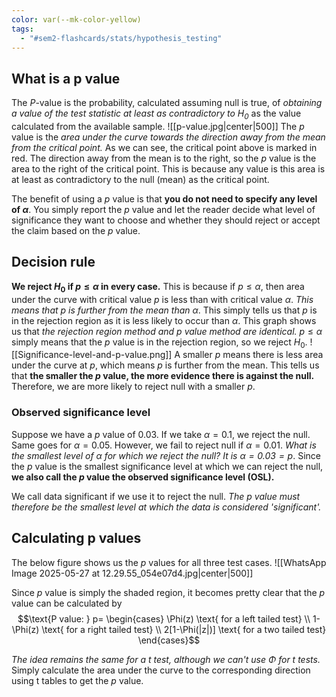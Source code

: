 ```yaml
---
color: var(--mk-color-yellow)
tags:
  - "#sem2-flashcards/stats/hypothesis_testing"
---
```


## What is a p value
The $P$-value is the probability, calculated assuming null is true, of *obtaining a value of the test statistic at least as contradictory to $H_{0}$* as the value calculated from the available sample.
![[p-value.jpg|center|500]]
The $p$ value is the *area under the curve towards the direction away from the mean from the critical point.* As we can see, the critical point above is marked in red. The direction away from the mean is to the right, so the $p$ value is the area to the right of the critical point. This is because any value is this area is at least as contradictory to the null (mean) as the critical point.

The benefit of using a $p$ value is that **you do not need to specify any level of $\alpha$**. You simply report the $p$ value and let the reader decide what level of significance they want to choose and whether they should reject or accept the claim based on the $p$ value. 

## Decision rule
**We reject $H_{0}$ if $p \leq \alpha$ in every case.** This is because if $p \leq \alpha$, then area under the curve with critical value $p$ is less than with critical value $\alpha$. *This means that $p$ is further from the mean than $\alpha$*. This simply tells us that $p$ is in the rejection region as it is less likely to occur than $\alpha$. This graph shows us that *the rejection region method and $p$ value method are identical.* $p \leq \alpha$ simply means that the $p$ value is in the rejection region, so we reject $H_{0}$.
![[Significance-level-and-p-value.png]]
A smaller $p$ means there is less area under the curve at $p$, which means $p$ is further from the mean. This tells us that **the smaller the $p$ value, the more evidence there is against the null.** Therefore, we are more likely to reject null with a smaller $p$.

### Observed significance level
Suppose we have a $p$ value of $0.03$. If we take $\alpha=0.1$, we reject the null. Same goes for $\alpha=0.05$. However, we fail to reject null if $\alpha=0.01$. *What is the smallest level of $\alpha$ for which we reject the null? It is $\alpha=0.03 = p$*. Since the $p$ value is the smallest significance level at which we can reject the null, **we also call the $p$ value the observed significance level (OSL).**  

We call data significant if we use it to reject the null. *The $p$ value must therefore be the smallest level at which the data is considered 'significant'.*

## Calculating p values
The below figure shows us the $p$ values for all three test cases.
![[WhatsApp Image 2025-05-27 at 12.29.55_054e07d4.jpg|center|500]]

Since $p$ value is simply the shaded region, it becomes pretty clear that the $p$ value can be calculated by
$$\text{P value: } p= \begin{cases}
\Phi(z) \text{ for a left tailed test} \\
1-\Phi(z) \text{ for a right tailed test} \\
2[1-\Phi(|z|)] \text{ for a two tailed test}
\end{cases}$$

*The idea remains the same for a t test, although we can't use $\Phi$ for t tests.* Simply calculate the area under the curve to the corresponding direction using t tables to get the $p$ value.